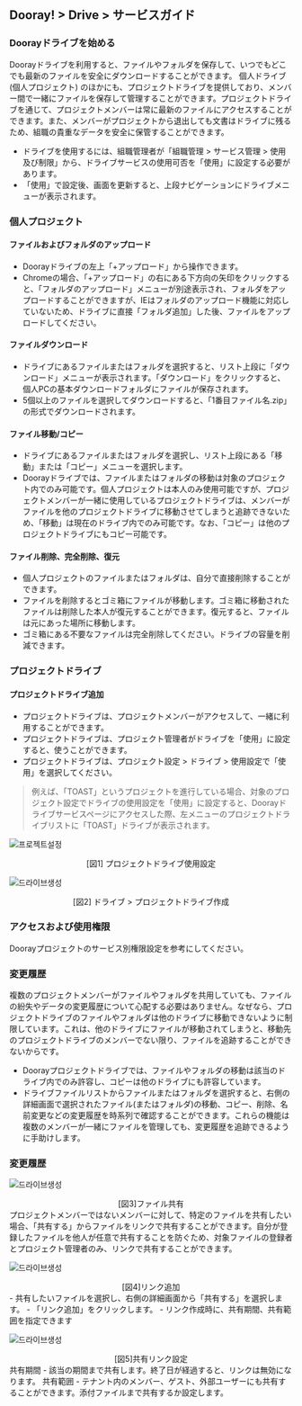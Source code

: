 ## Dooray! > Drive > サービスガイド

### Doorayドライブを始める
Doorayドライブを利用すると、ファイルやフォルダを保存して、いつでもどこでも最新のファイルを安全にダウンロードすることができます。
個人ドライブ(個人プロジェクト) のほかにも、プロジェクトドライブを提供しており、メンバー間で一緒にファイルを保存して管理することができます。プロジェクトドライブを通じて、プロジェクトメンバーは常に最新のファイルにアクセスすることができます。また、メンバーがプロジェクトから退出しても文書はドライブに残るため、組職の貴重なデータを安全に保管することができます。
- ドライブを使用するには、組職管理者が「組職管理 > サービス管理 > 使用及び制限」から、ドライブサービスの使用可否を「使用」に設定する必要があります。
- 「使用」で設定後、画面を更新すると、上段ナビゲーションにドライブメニューが表示されます。


### 個人プロジェクト

#### ファイルおよびフォルダのアップロード
-	Doorayドライブの左上「+アップロード」から操作できます。
-	Chromeの場合、「+アップロード」の右にある下方向の矢印をクリックすると、「フォルダのアップロード」メニューが別途表示され、フォルダをアップロードすることができますが、IEはフォルダのアップロード機能に対応していないため、ドライブに直接「フォルダ追加」した後、ファイルをアップロードしてください。

#### ファイルダウンロード
- ドライブにあるファイルまたはフォルダを選択すると、リスト上段に「ダウンロード」メニューが表示されます。「ダウンロード」をクリックすると、個人PCの基本ダウンロードフォルダにファイルが保存されます。
-	5個以上のファイルを選択してダウンロードすると、「1番目ファイル名.zip」の形式でダウンロードされます。

#### ファイル移動/コピー
- ドライブにあるファイルまたはフォルダを選択し、リスト上段にある「移動」または「コピー」メニューを選択します。
-	Doorayドライブでは、ファイルまたはフォルダの移動は対象のプロジェクト内でのみ可能です。個人プロジェクトは本人のみ使用可能ですが、プロジェクトメンバーが一緒に使用しているプロジェクトドライブは、メンバーがファイルを他のプロジェクトドライブに移動させてしまうと追跡できないため、「移動」は現在のドライブ内でのみ可能です。なお、「コピー」は他のプロジェクトドライブにもコピー可能です。

#### ファイル削除、完全削除、復元
-	個人プロジェクトのファイルまたはフォルダは、自分で直接削除することができます。
-	ファイルを削除するとゴミ箱にファイルが移動します。ゴミ箱に移動されたファイルは削除した本人が復元することができます。復元すると、ファイルは元にあった場所に移動します。
-	ゴミ箱にある不要なファイルは完全削除してください。ドライブの容量を削減できます。

### プロジェクトドライブ

#### プロジェクトドライブ追加
-	プロジェクトドライブは、プロジェクトメンバーがアクセスして、一緒に利用することができます。
-	プロジェクトドライブは、プロジェクト管理者がドライブを「使用」に設定すると、使うことができます。
-	プロジェクトドライブは、プロジェクト設定 > ドライブ > 使用設定で「使用」を選択してください。

> 例えば、「TOAST」というプロジェクトを進行している場合、対象のプロジェクト設定でドライブの使用設定を「使用」に設定すると、Doorayドライブサービスページにアクセスした際、左メニューのプロジェクトドライブリストに「TOAST」ドライブが表示されます。

![프로젝트설정](http://static.toastoven.net/prod_dooray_drive/01_drive_setting.png)
<center>[図1] プロジェクトドライブ使用設定</center>
  
![드라이브생성](http://static.toastoven.net/prod_dooray_drive/02_drive_create.png)
<center>[図2] ドライブ > プロジェクトドライブ作成</center>  
                                                 
### アクセスおよび使用権限
Doorayプロジェクトのサービス別権限設定を参考にしてください。

### 変更履歴
複数のプロジェクトメンバーがファイルやフォルダを共用していても、ファイルの紛失やデータの変更履歴について心配する必要はありません。なぜなら、プロジェクトドライブのファイルやフォルダは他のドライブに移動できないように制限しています。これは、他のドライブにファイルが移動されてしまうと、移動先のプロジェクトドライブのメンバーでない限り、ファイルを追跡することができないからです。 
-	Doorayプロジェクトドライブでは、ファイルやフォルダの移動は該当のドライブ内でのみ許容し、コピーは他のドライブにも許容しています。
-	ドライブファイルリストからファイルまたはフォルダを選択すると、右側の詳細画面で選択されたファイル(またはフォルダ)の移動、コピー、削除、名前変更などの変更履歴を時系列で確認することができます。これらの機能は複数のメンバーが一緒にファイルを管理しても、変更履歴を追跡できるように手助けします。

### 変更履歴
![드라이브생성](http://static.toastoven.net/prod_dooray_drive/02_drive_create.png)
<center>[図3]ファイル共有</center>  
プロジェクトメンバーではないメンバーに対して、特定のファイルを共有したい場合、「共有する」からファイルをリンクで共有することができます。自分が登録したファイルを他人が任意で共有することを防ぐため、対象ファイルの登録者とプロジェクト管理者のみ、リンクで共有することができます。

![드라이브생성](http://static.toastoven.net/prod_dooray_drive/02_drive_create.png)
<center>[図4]リンク追加</center>  
-	共有したいファイルを選択し、右側の詳細画面から「共有する」を選択します。
-	「リンク追加」をクリックします。
-	リンク作成時に、共有期間、共有範囲を指定できます

![드라이브생성](http://static.toastoven.net/prod_dooray_drive/02_drive_create.png)
<center>[図5]共有リンク設定</center>  
共有期間
-	該当の期間まで共有します。終了日が経過すると、リンクは無効になります。
共有範囲
-	テナント内のメンバー、ゲスト、外部ユーザーにも共有することができます。添付ファイルまで共有するか設定します。


